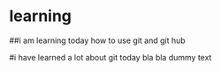 # learning

##i am learning today how to use git and git hub

#i have learned a lot about git today bla bla dummy text
